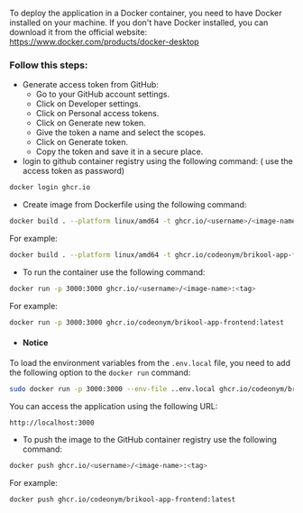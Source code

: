 To deploy the application in a Docker container, you need to have Docker installed on your machine. If you don't have Docker installed, you can download it from the official website: https://www.docker.com/products/docker-desktop

### Follow this steps:
- Generate access token from GitHub:
  - Go to your GitHub account settings.
  - Click on Developer settings.
  - Click on Personal access tokens.
  - Click on Generate new token.
  - Give the token a name and select the scopes.
  - Click on Generate token.
  - Copy the token and save it in a secure place.
- login to github container registry using the following command: ( use the access token as password)
```bash
docker login ghcr.io
```
- Create image from Dockerfile using the following command:
```bash
docker build . --platform linux/amd64 -t ghcr.io/<username>/<image-name>:<tag>
```
For example:
```bash
docker build . --platform linux/amd64 -t ghcr.io/codeonym/brikool-app-frontend:latest
```
- To run the container use the following command:
```bash
docker run -p 3000:3000 ghcr.io/<username>/<image-name>:<tag>
```
For example:
```bash
docker run -p 3000:3000 ghcr.io/codeonym/brikool-app-frontend:latest
```
- #### Notice
To load the environment variables from the `.env.local` file, you need to add the following option to the `docker run` command:
```bash
sudo docker run -p 3000:3000 --env-file ..env.local ghcr.io/codeonym/brikool-app-frontend:latest  
```

You can access the application using the following URL:
```
http://localhost:3000
```
- To push the image to the GitHub container registry use the following command:
```bash
docker push ghcr.io/<username>/<image-name>:<tag>
```
For example:
```bash
docker push ghcr.io/codeonym/brikool-app-frontend:latest
```
